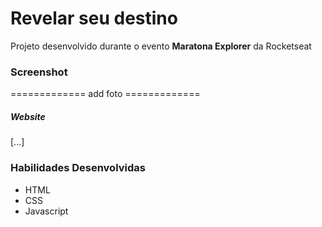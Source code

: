 # Revelar seu destino

Projeto desenvolvido durante o evento **Maratona Explorer** da Rocketseat

### Screenshot
============= add foto =============

##### Website 
[...]

### Habilidades Desenvolvidas 
 - HTML 
 - CSS 
 - Javascript 